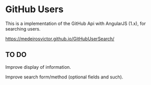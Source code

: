 # GitHub Users

This is a implementation of the GitHub Api with AngularJS (1.x), for searching users.

https://medeirosvictor.github.io/GitHubUserSearch/

## TO DO

Improve display of information.

Improve search form/method (optional fields and such).

